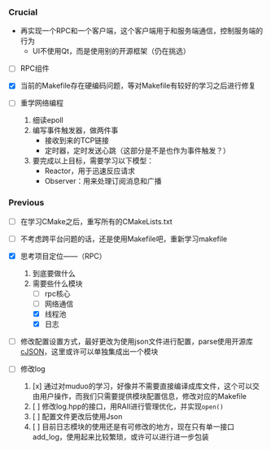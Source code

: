 ### Crucial
- 再实现一个RPC和一个客户端，这个客户端用于和服务端通信，控制服务端的行为
    - UI不使用Qt，而是使用别的开源框架（仍在挑选）

- [ ] RPC组件
- [x] 当前的Makefile存在硬编码问题，等对Makefile有较好的学习之后进行修复

- [ ] 重学网络编程
    1. 细读epoll
    2. 编写事件触发器，做两件事
        - 接收到来的TCP链接
        - 定时器，定时发送心跳（这部分是不是也作为事件触发？）
    3. 要完成以上目标，需要学习以下模型：
        - Reactor，用于迅速反应请求
        - Observer：用来处理订阅消息和广播

### Previous
- [ ] 在学习CMake之后，重写所有的CMakeLists.txt
- [ ] 不考虑跨平台问题的话，还是使用Makefile吧，重新学习makefile
- [x] 思考项目定位——（RPC）
    1. 到底要做什么
    2. 需要些什么模块
        - [ ] rpc核心
        - [ ] 网络通信
        - [x] 线程池
        - [x] 日志

- [ ] 修改配置设置方式，最好更改为使用json文件进行配置，parse使用开源库[cJSON](https://github.com/DaveGamble/cJSON)，这里或许可以单独集成出一个模块

- [ ] 修改log
    1. [x] 通过对muduo的学习，好像并不需要直接编译成库文件，这个可以交由用户操作，而我们只需要提供模块配置信息，修改对应的Makefile
    2. [ ] 修改log.hpp的接口，用RAII进行管理优化，并实现`open()`
    3. [ ] 配置文件更改后使用Json
    4. [ ] 目前日志模块的使用还是有可修改的地方，现在只有单一接口add_log，使用起来比较繁琐，或许可以进行进一步包装